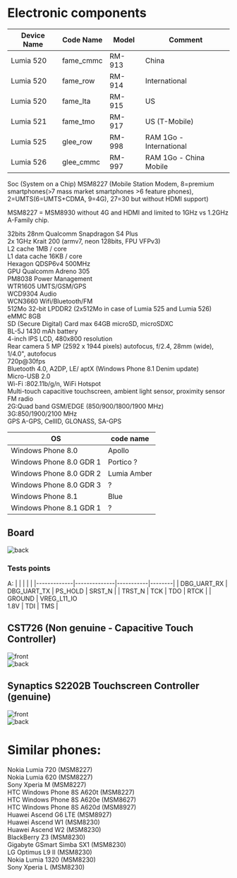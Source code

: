 # Electronic components

| Device Name | Code Name | Model | Comment |
|-------------|-----------|-------|---------|
| Lumia 520 | fame_cmmc | RM-913 | China |
| Lumia 520 | fame_row | RM-914 | International |
| Lumia 520 | fame_lta | RM-915 | US |
| Lumia 521 | fame_tmo | RM-917 | US (T-Mobile) |
| Lumia 525 | glee_row | RM-998 | RAM 1Go - International |
| Lumia 526 | glee_cmmc | RM-997 | RAM 1Go - China Mobile |


Soc (System on a Chip) MSM8227 (Mobile Station Modem, 8=premium smartphones(>7 mass market smartphones >6  feature phones), 2=UMTS(6=UMTS+CDMA, 9=4G), 27=30 but without HDMI support)  
  
MSM8227 = MSM8930 without 4G and HDMI and limited to 1GHz vs 1.2GHz  
A-Family chip. 
  
32bits 28nm Qualcomm Snapdragon S4 Plus   
2x 1GHz Krait 200 (armv7, neon 128bits, FPU VFPv3)  
L2 cache 1MB / core  
L1 data cache 16KB / core  
Hexagon QDSP6v4 500MHz  
GPU Qualcomm Adreno 305  
PM8038 		Power Management  
WTR1605		UMTS/GSM/GPS  
WCD9304		Audio   
WCN3660		Wifi/Bluetooth/FM  
512Mo 32-bit LPDDR2  (2x512Mo in case of Lumia 525 and Lumia 526)  
eMMC 8GB  
SD (Secure Digital) Card max 64GB microSD, microSDXC  
BL-5J 1430 mAh battery  
4-inch IPS LCD, 480x800 resolution  
Rear camera 5 MP (2592 x 1944 pixels) autofocus, f/2.4, 28mm (wide), 1/4.0", autofocus  
720p@30fps  
Bluetooth 4.0, A2DP, LE/ aptX (Windows Phone 8.1 Denim update)  
Micro-USB 2.0  
Wi-Fi :802.11b/g/n, WiFi Hotspot  
Multi-touch capacitive touchscreen, ambient light sensor, proximity sensor  
FM radio  
2G:Quad band GSM/EDGE (850/900/1800/1900 MHz)  
3G:850/1900/2100 MHz  
GPS A-GPS, CellID, GLONASS, SA-GPS  

| OS | code name |
|----|-----------|
| Windows Phone 8.0 | Apollo |
| Windows Phone 8.0 GDR 1 | Portico ?	|
| Windows Phone 8.0 GDR 2 | Lumia Amber	|
| Windows Phone 8.0 GDR 3 | ?	|
| Windows Phone 8.1 | Blue |
| Windows Phone 8.1 GDR 1 | ? |

## Board

![back](DSC00516.JPG)

### Tests points

A:
|             |              |           |        |
|-------------|--------------|-----------|--------|
| DBG_UART_RX	|	DBG_UART_TX	 |	PS_HOLD	 | SRST_N |
| TRST_N			| TCK				   |  TDO			 | RTCK   |
| GROUND			| VREG_L11_IO<br>1.8V	 |	TDI			 | TMS    |


## CST726 (Non genuine - Capacitive Touch Controller)  
![front](CST726_front.JPG)  
![back](CST726_back.JPG)  

## Synaptics S2202B Touchscreen Controller (genuine)
![front](DSC00518.JPG)  
![back](DSC00517.JPG)  

# Similar phones:  
Nokia Lumia 720 (MSM8227)  
Nokia Lumia 620 (MSM8227)  
Sony Xperia M (MSM8227)  
HTC Windows Phone 8S A620t (MSM8227)  
HTC Windows Phone 8S A620e (MSM8627)  
HTC Windows Phone 8S A620d (MSM8927)  
Huawei Ascend G6 LTE (MSM8927)  
Huawei Ascend W1 (MSM8230)  
Huawei Ascend W2 (MSM8230)  
BlackBerry Z3 (MSM8230)  
Gigabyte GSmart Simba SX1 (MSM8230)  
LG Optimus L9 II (MSM8230)  
Nokia Lumia 1320 (MSM8230)  
Sony Xperia L (MSM8230)  
